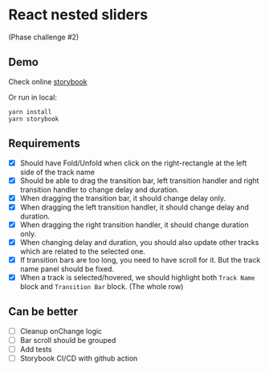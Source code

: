 # React nested sliders 
(Phase challenge #2)

## Demo
Check online [storybook](https://apolkingg8.github.io/react-nested-sliders/)

Or run in local:
```
yarn install
yarn storybook
```

## Requirements
- [x] Should have Fold/Unfold when click on the right-rectangle at the left side of the track name
- [x] Should be able to drag the transition bar, left transition handler and right transition handler to change delay and duration.
- [x] When dragging the transition bar, it should change delay only.
- [x] When dragging the left transition handler, it should change delay and duration.
- [x] When dragging the right transition handler, it should change duration only.
- [x] When changing delay and duration, you should also update other tracks which are related to the selected one.
- [x] If transition bars are too long, you need to have scroll for it. But the track name panel should be fixed.
- [x] When a track is selected/hovered, we should highlight both `Track Name` block and `Transition Bar` block. (The whole row)

## Can be better
- [ ] Cleanup onChange logic
- [ ] Bar scroll should be grouped
- [ ] Add tests
- [ ] Storybook CI/CD with github action